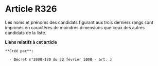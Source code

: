 # Article R326

Les noms et prénoms des candidats figurant aux trois derniers rangs sont imprimés en caractères de moindres dimensions que
ceux des autres candidats de la liste.

**Liens relatifs à cet article**

	**Créé par**:

	  - Décret n°2008-170 du 22 février 2008 - art. 3
